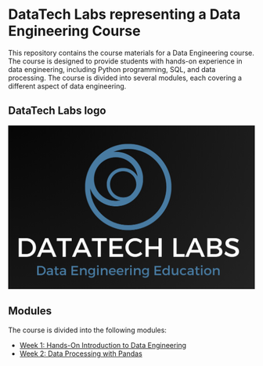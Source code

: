# DataTech Labs representing a Data Engineering Course
This repository contains the course materials for a Data Engineering course. The course is designed to provide students with hands-on experience in data engineering, including Python programming, SQL, and data processing. The course is divided into several modules, each covering a different aspect of data engineering.

## DataTech Labs logo
![DataTech Labs](images/datatech_labs_logo.png)

## Modules
The course is divided into the following modules:
- [Week 1: Hands-On Introduction to Data Engineering](week1/README.md)
- [Week 2: Data Processing with Pandas](week2/README.md)
